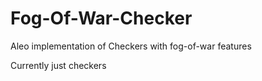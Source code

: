 # Fog-Of-War-Checker
Aleo implementation of Checkers with fog-of-war features

Currently just checkers
